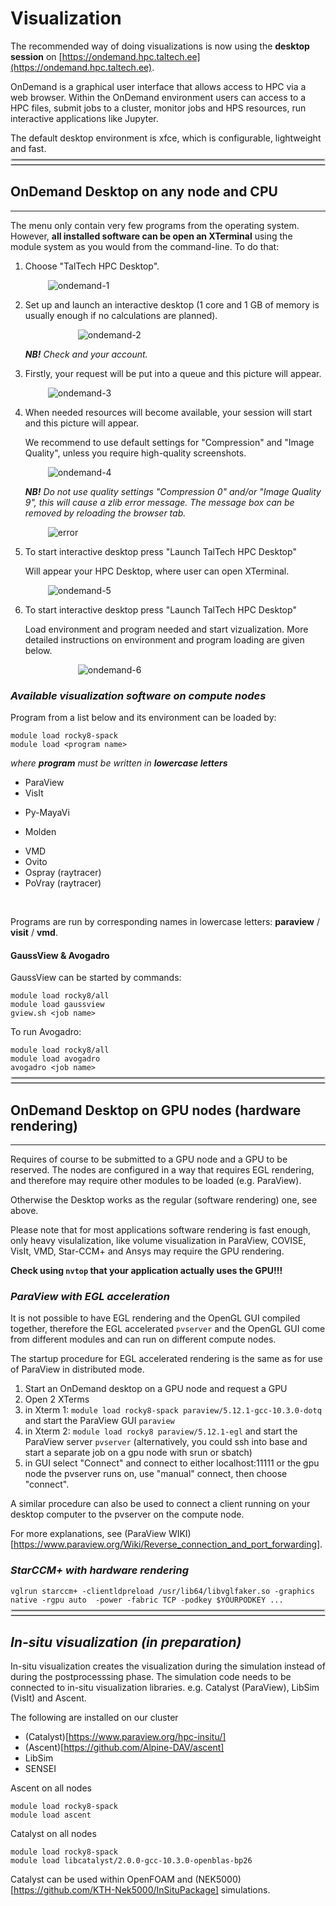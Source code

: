 # Visualization


The recommended way of doing visualizations is now using the **desktop session** on [https://ondemand.hpc.taltech.ee](https://ondemand.hpc.taltech.ee).

OnDemand is a graphical user interface that allows access to HPC via a web browser. Within the OnDemand environment users can access to a HPC files, submit jobs to a cluster, monitor jobs and HPS resources, run interactive applications like Jupyter.  

The default desktop environment is xfce, which is configurable, lightweight and fast.


<br>
<hr style="margin-right: 0px; margin-bottom: 4px; margin-left: 0px; margin-top: -24px; border:2px solid  #d9d9d9 "></hr>
<hr style="margin: 4px 0px; border:1px solid  #d9d9d9 "></hr>

## OnDemand Desktop on any node and CPU

---

The menu only contain very few programs from the operating system. However, **all installed software can be open an XTerminal** using the module system as you would from the command-line. To do that: 

1. Choose "TalTech HPC Desktop". 

    <div style="width:85%; height:!85%; margin-left: auto; margin-right: auto;"> 

    ![ondemand-1](visualization/ondemand-1.png)

    </div>

2. Set up and launch an interactive desktop (1 core and 1 GB of memory is usually enough if no calculations are planned).

    <div style="width:65%; height:!65%; margin-left: auto; margin-right: auto;"> 

    ![ondemand-2](visualization/ondemand-2.png)

    </div>

    ***NB!*** _Check and your account._ 

3. Firstly, your request will be put into a queue and this picture will appear. 

    <div style="width:85%; height:!85%; margin-left: auto; margin-right: auto;"> 

    ![ondemand-3](visualization/ondemand-3.png)

    </div>

4. When needed resources will become available, your session will start and this picture will appear. 

    We recommend to use default settings for "Compression" and "Image Quality", unless you require high-quality screenshots.

    <div style="width:85%; height:!85%; margin-left: auto; margin-right: auto;"> 

    ![ondemand-4](visualization/ondemand-4.png)

    </div>

    ***NB!*** _Do not use quality settings "Compression 0" and/or "Image Quality 9", this will cause a zlib error message. The message box can be removed by reloading the browser tab._ 

    <div style="width:85%; height:!85%; margin-left: auto; margin-right: auto;"> 

    ![error](visualization/ondemand-zlib-error.png)

    </div>


5. To start interactive desktop press "Launch TalTech HPC Desktop"

    Will appear your HPC Desktop, where user can open XTerminal.

    <div style="width:85%; height:!85%; margin-left: auto; margin-right: auto;"> 

    ![ondemand-5](visualization/ondemand-5.png)

    </div>

5. To start interactive desktop press "Launch TalTech HPC Desktop"

    Load environment and program needed and start vizualization. More detailed instructions on environment and program loading are given below. 

    <div style="width:65%; height:!65%; margin-left: auto; margin-right: auto;"> 

    ![ondemand-6](visualization/ondemand-6.png)

    </div>

### _Available visualization software on compute nodes_

Program from a list below and its environment can be loaded by:

	module load rocky8-spack
	module load <program name>

_where **program** must be written in **lowercase letters**_ 

-   ParaView 
-   VisIt 
<!-- -   COVISE -->
-   Py-MayaVi 
<!-- -   OpenDX -->
-   Molden
<!-- -   VAPOR -->
-   VMD 
-   Ovito
-   Ospray (raytracer)
-   PoVray (raytracer)

<br>

Programs are run by corresponding names in lowercase letters: **paraview** / **visit** / **vmd**.

#### GaussView & Avogadro

GaussView can be started by commands:

	module load rocky8/all
	module load gaussview
	gview.sh <job name>

To run Avogadro:

	module load rocky8/all
	module load avogadro
	avogadro <job name>

<br>
<hr style="margin-right: 0px; margin-bottom: 4px; margin-left: 0px; margin-top: -24px; border:2px solid  #d9d9d9 "></hr>
<hr style="margin: 4px 0px; border:1px solid  #d9d9d9 "></hr>

## OnDemand Desktop on GPU nodes (hardware rendering)

---

Requires of course to be submitted to a GPU node and a GPU to be reserved. The nodes are configured in a way that requires EGL rendering, and therefore may require other modules to be loaded (e.g. ParaView).

Otherwise the Desktop works as the regular (software rendering) one, see above.

Please note that for most applications software rendering is fast enough, only heavy visulalization, like volume visualization in ParaView, COVISE, VisIt, VMD, Star-CCM+ and Ansys may require the GPU rendering.


**Check using `nvtop` that your application actually uses the GPU!!!**




### _ParaView with EGL acceleration_

It is not possible to have EGL rendering and the OpenGL GUI compiled together, therefore the EGL accelerated `pvserver` and the OpenGL GUI come from different modules and can run on different compute nodes.

The startup procedure for EGL accelerated rendering is the same as for use of ParaView in distributed mode.

1. Start an OnDemand desktop on a GPU node and request a GPU
2. Open 2 XTerms
3. in Xterm 1: `module load rocky8-spack paraview/5.12.1-gcc-10.3.0-dotq` and start the ParaView GUI `paraview`
4. in Xterm 2: `module load rocky8 paraview/5.12.1-egl` and start the ParaView server `pvserver` (alternatively, you could ssh into base and start a separate job on a gpu node with srun or sbatch)
5. in GUI select "Connect" and connect to either localhost:11111 or the gpu node the pvserver runs on, use "manual" connect, then choose "connect".

A similar procedure can also be used to connect a client running on your desktop computer to the pvserver on the compute node.

For more explanations, see (ParaView WIKI)[https://www.paraview.org/Wiki/Reverse_connection_and_port_forwarding].


### _StarCCM+ with hardware rendering_

    vglrun starccm+ -clientldpreload /usr/lib64/libvglfaker.so -graphics native -rgpu auto  -power -fabric TCP -podkey $YOURPODKEY ...


<br>
<hr style="margin-right: 0px; margin-bottom: 4px; margin-left: 0px; margin-top: -24px; border:2px solid  #d9d9d9 "></hr>
<hr style="margin: 4px 0px; border:1px solid  #d9d9d9 "></hr>

## _In-situ visualization (in preparation)_

In-situ visualization creates the visualization during the simulation instead of during the postprocesssing phase. The simulation code needs to be connected to in-situ visualization libraries. e.g. Catalyst (ParaView), LibSim (VisIt) and Ascent.

The following are installed on our cluster

-   (Catalyst)[https://www.paraview.org/hpc-insitu/]
-   (Ascent)[https://github.com/Alpine-DAV/ascent]
-   LibSim
-   SENSEI

Ascent on all nodes

    module load rocky8-spack
    module load ascent

Catalyst on all nodes

    module load rocky8-spack
    module load libcatalyst/2.0.0-gcc-10.3.0-openblas-bp26

Catalyst can be used within OpenFOAM and (NEK5000)[https://github.com/KTH-Nek5000/InSituPackage] simulations.


<br>
<br>


